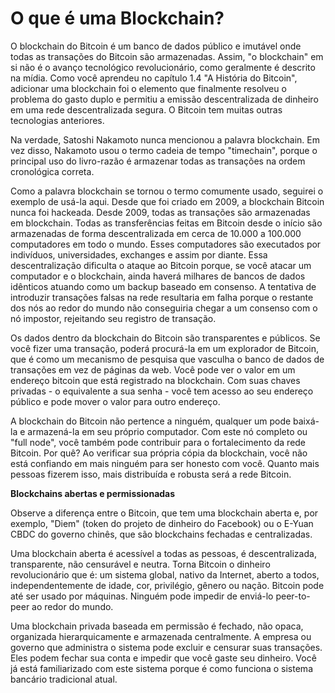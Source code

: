 # O que é uma Blockchain?
O blockchain do Bitcoin é um banco de dados público e imutável onde todas as transações do Bitcoin são armazenadas. Assim, "o blockchain" em si não é o avanço tecnológico revolucionário, como geralmente é descrito na mídia. Como você aprendeu no capítulo 1.4 "A História do Bitcoin", adicionar uma blockchain foi o elemento que finalmente resolveu o problema do gasto duplo e permitiu a emissão descentralizada de dinheiro em uma rede descentralizada segura. O Bitcoin tem muitas outras tecnologias anteriores.

Na verdade, Satoshi Nakamoto nunca mencionou a palavra blockchain. Em vez disso, Nakamoto usou o termo cadeia de tempo "timechain", porque o principal uso do livro-razão é armazenar todas as transações na ordem cronológica correta.

Como a palavra blockchain se tornou o termo comumente usado, seguirei o exemplo de usá-la aqui. Desde que foi criado em 2009, a blockchain Bitcoin nunca foi hackeada. Desde 2009, todas as transações são armazenadas em blockchain. Todas as transferências feitas em Bitcoin desde o início são armazenadas de forma descentralizada em cerca de 10.000 a 100.000 computadores em todo o mundo. Esses computadores são executados por indivíduos, universidades, exchanges e assim por diante. Essa descentralização dificulta o ataque ao Bitcoin porque, se você atacar um computador e o blockchain, ainda haverá milhares de bancos de dados idênticos atuando como um backup baseado em consenso. A tentativa de introduzir transações falsas na rede resultaria em falha porque o restante dos nós ao redor do mundo não conseguiria chegar a um consenso com o nó impostor, rejeitando seu registro de transação.

Os dados dentro da blockchain do Bitcoin são transparentes e públicos. Se você fizer uma transação, poderá procurá-la em um explorador de Bitcoin, que é como um mecanismo de pesquisa que vasculha o banco de dados de transações em vez de páginas da web. Você pode ver o valor em um endereço bitcoin que está registrado na blockchain. Com suas chaves privadas - o equivalente a sua senha - você tem acesso ao seu endereço público e pode mover o valor para outro endereço.

A blockchain do Bitcoin não pertence a ninguém, qualquer um pode baixá-la e armazená-la em seu próprio computador. Com este nó completo ou "full node", você também pode contribuir para o fortalecimento da rede Bitcoin. Por quê? Ao verificar sua própria cópia da blockchain, você não está confiando em mais ninguém para ser honesto com você. Quanto mais pessoas fizerem isso, mais distribuída e robusta será a rede Bitcoin.

**Blockchains abertas e permissionadas**

Observe a diferença entre o Bitcoin, que tem uma blockchain aberta e, por exemplo, "Diem" (token do projeto de dinheiro do Facebook) ou o E-Yuan CBDC do governo chinês, que são blockchains fechadas e centralizadas.

Uma blockchain aberta é acessível a todas as pessoas, é descentralizada, transparente, não censurável e neutra. Torna Bitcoin o dinheiro revolucionário que é: um sistema global, nativo da Internet, aberto a todos, independentemente de idade, cor, privilégio, gênero ou nação. Bitcoin pode até ser usado por máquinas. Ninguém pode impedir de enviá-lo peer-to-peer ao redor do mundo.

Uma blockchain privada baseada em permissão é fechado, não opaca, organizada hierarquicamente e armazenada centralmente. A empresa ou governo que administra o sistema pode excluir e censurar suas transações. Eles podem fechar sua conta e impedir que você gaste seu dinheiro. Você já está familiarizado com este sistema porque é como funciona o sistema bancário tradicional atual.

